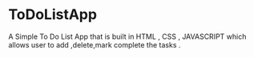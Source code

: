 # ToDoListApp
 A Simple To Do List App that is built in HTML , CSS , JAVASCRIPT which allows user to add ,delete,mark complete the tasks .
